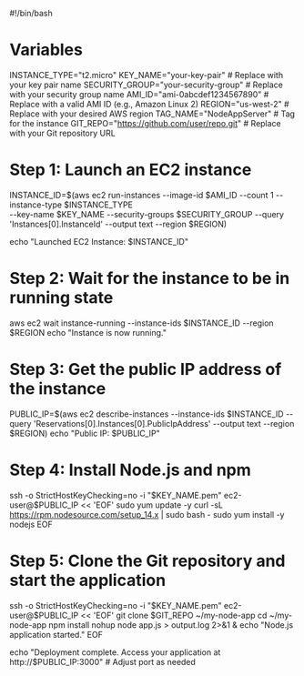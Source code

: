 #!/bin/bash

# Variables
INSTANCE_TYPE="t2.micro"
KEY_NAME="your-key-pair"          # Replace with your key pair name
SECURITY_GROUP="your-security-group" # Replace with your security group name
AMI_ID="ami-0abcdef1234567890"    # Replace with a valid AMI ID (e.g., Amazon Linux 2)
REGION="us-west-2"                # Replace with your desired AWS region
TAG_NAME="NodeAppServer"           # Tag for the instance
GIT_REPO="https://github.com/user/repo.git"  # Replace with your Git repository URL

# Step 1: Launch an EC2 instance
INSTANCE_ID=$(aws ec2 run-instances --image-id $AMI_ID --count 1 --instance-type $INSTANCE_TYPE \
    --key-name $KEY_NAME --security-groups $SECURITY_GROUP --query 'Instances[0].InstanceId' --output text --region $REGION)

echo "Launched EC2 Instance: $INSTANCE_ID"

# Step 2: Wait for the instance to be in running state
aws ec2 wait instance-running --instance-ids $INSTANCE_ID --region $REGION
echo "Instance is now running."

# Step 3: Get the public IP address of the instance
PUBLIC_IP=$(aws ec2 describe-instances --instance-ids $INSTANCE_ID --query 'Reservations[0].Instances[0].PublicIpAddress' --output text --region $REGION)
echo "Public IP: $PUBLIC_IP"

# Step 4: Install Node.js and npm
ssh -o StrictHostKeyChecking=no -i "$KEY_NAME.pem" ec2-user@$PUBLIC_IP << 'EOF'
    sudo yum update -y
    curl -sL https://rpm.nodesource.com/setup_14.x | sudo bash -
    sudo yum install -y nodejs
EOF

# Step 5: Clone the Git repository and start the application
ssh -o StrictHostKeyChecking=no -i "$KEY_NAME.pem" ec2-user@$PUBLIC_IP << 'EOF'
    git clone $GIT_REPO ~/my-node-app
    cd ~/my-node-app
    npm install
    nohup node app.js > output.log 2>&1 &
    echo "Node.js application started."
EOF

echo "Deployment complete. Access your application at http://$PUBLIC_IP:3000"  # Adjust port as needed